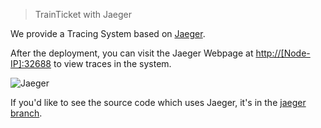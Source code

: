> TrainTicket with Jaeger

We provide a Tracing System based on [Jaeger](https://www.jaegertracing.io). 

After the deployment, you can visit the Jaeger Webpage at [http://[Node-IP]:32688](http://[Node-IP]:32688) to view traces in the system.

![Jaeger](<https://raw.githubusercontent.com/FudanSELab/train-ticket/master/image/jaeger.png>)

If you'd like to see the source code which uses Jaeger, it's in the [jaeger branch](https://github.com/FudanSELab/train-ticket/tree/jaeger).